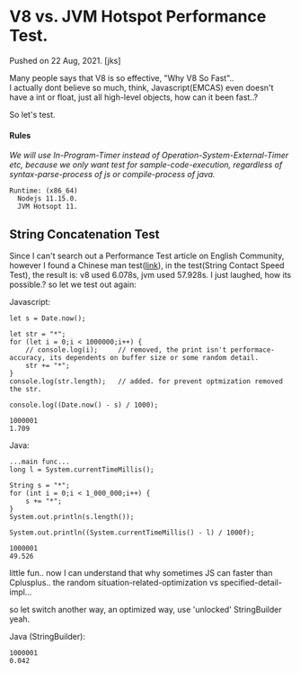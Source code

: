 
# V8 vs. JVM Hotspot Performance Test.
Pushed on 22 Aug, 2021. [jks]

Many people says that V8 is so effective, "Why V8 So Fast"..   
I actually dont believe so much, think, Javascript(EMCAS) even doesn't have a int or float, just all high-level objects, how can it been fast..?

So let's test.

#### Rules
*We will use In-Program-Timer instead of Operation-System-External-Timer etc, because we only want test for sample-code-execution, regardless of syntax-parse-process of js or compile-process of java.*

```
Runtime: (x86_64)
  Nodejs 11.15.0.
  JVM Hotsopt 11.
```
## String Concatenation Test

Since I can't search out a Performance Test article on English Community, however I found a Chinese man test([link](https://zhuanlan.zhihu.com/p/349922330)), in the test(String Contact Speed Test), the result is: v8 used 6.078s, jvm used 57.928s. I just laughed, how its possible.? so let we test out again:

[comment]: <> (we added one line to print the concatenated-string info, for prevents the possible of V8 optimization simply removed the string-concatenate-operation since we haven't use it.)
Javascript:
```
let s = Date.now();

let str = "*";
for (let i = 0;i < 1000000;i++) {
    // console.log(i);     // removed, the print isn't performace-accuracy, its dependents on buffer size or some random detail.
    str += "*";
}
console.log(str.length);   // added. for prevent optmization removed the str.

console.log((Date.now() - s) / 1000);
```
```
1000001
1.709
```

Java:
```
...main func...
long l = System.currentTimeMillis();

String s = "*";
for (int i = 0;i < 1_000_000;i++) {
    s += "*";
}
System.out.println(s.length());

System.out.println((System.currentTimeMillis() - l) / 1000f);
```
```
1000001
49.526
```

little fun.. now I can understand that why sometimes JS can faster than Cplusplus.. the random situation-related-optimization vs specified-detail-impl...

so let switch another way, an optimized way, use 'unlocked' StringBuilder yeah.

Java (StringBuilder):
```
1000001
0.042
```

